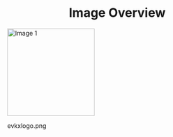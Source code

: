 <h1 style ="text-align: center;"> Image Overview </h1>
<div>
<div style="width="20%">
<img src="https://media.evkx.net/multimedia/evkxlogo_xst.png" alt="Image 1" style="width: 200px;">
<p>evkxlogo.png</p>
</div>
</div>
